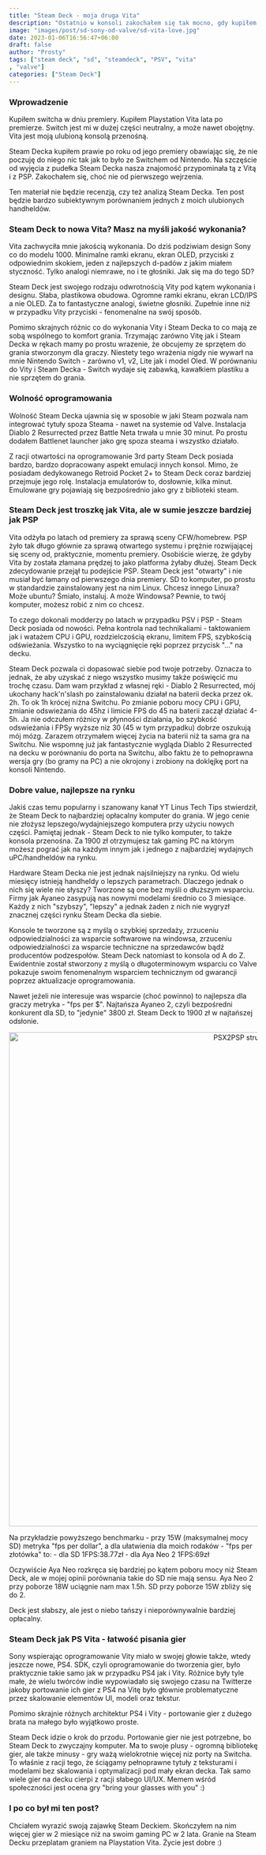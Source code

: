 ```yaml
---
title: "Steam Deck - moja druga Vita"
description: "Ostatnio w konsoli zakochałem się tak mocno, gdy kupiłem PS Vita"
image: "images/post/sd-sony-od-valve/sd-vita-love.jpg"
date: 2023-01-06T16:56:47+06:00
draft: false
author: "Prosty"
tags: ["steam deck", "sd", "steamdeck", "PSV", "vita"
, "valve"]
categories: ["Steam Deck"]
---
```


### Wprowadzenie
Kupiłem switcha w dniu premiery. Kupiłem Playstation Vita lata po premierze. Switch jest mi w dużej części neutralny, a może nawet obojętny. Vita jest moją ulubioną konsolą przenośną.

Steam Decka kupiłem prawie po roku od jego premiery obawiając się, że nie poczuję do niego nic tak jak to było ze Switchem od Nintendo. Na szczęście od wyjęcia z pudełka Steam Decka nasza znajomość przypominała tą z Vitą i z PSP. Zakochałem się, choć nie od pierwszego wejrzenia.

Ten materiał nie będzie recenzją, czy też analizą Steam Decka. Ten post będzie bardzo subiektywnym porównaniem jednych z moich ulubionych handheldów.

### Steam Deck to nowa Vita? Masz na myśli jakość wykonania?
Vita zachwyciła mnie jakością wykonania. Do dziś podziwiam design Sony co do modelu 1000. Minimalne ramki ekranu, ekran OLED, przyciski z odpowiednim skokiem, jeden z najlepszych d-padów z jakim miałem styczność. Tylko analogi niemrawe, no i te głośniki. Jak się ma do tego SD?

Steam Deck jest swojego rodzaju odwrotnością Vity pod kątem wykonania i designu. Słaba, plastikowa obudowa. Ogromne ramki ekranu, ekran LCD/IPS a nie OLED. Za to fantastyczne analogi, świetne głosniki. Zupełnie inne niż w przypadku Vity przyciski - fenomenalne na swój sposób.

Pomimo skrajnych różnic co do wykonania Vity i Steam Decka to co mają ze sobą wspólnego to komfort grania. Trzymając zarówno Vitę jak i Steam Decka w rękach mamy po prostu wrazenie, że obcujemy ze sprzętem do grania stworzonym dla graczy. Niestety tego wrażenia nigdy nie wywarł na mnie Nintendo Switch - zarówno v1, v2, Lite jak i model Oled. W porównaniu do Vity i Steam Decka - Switch wydaje się zabawką, kawałkiem plastiku a nie sprzętem do grania.

### Wolność oprogramowania
Wolność Steam Decka ujawnia się w sposobie w jaki Steam pozwala nam integrować tytuły spoza Steama - nawet na systemie od Valve. Instalacja Diablo 2 Resurrected przez Battle Neta trwała u mnie 30 minut. Po prostu dodałem Battlenet launcher jako grę spoza steama i wszystko działało. 


Z racji otwartości na oprogramowanie 3rd party Steam Deck posiada bardzo, bardzo dopracowany aspekt emulacji innych konsol. Mimo, że posiadam dedykowanego Retroid Pocket 2+ to Steam Deck coraz bardziej przejmuje jego rolę. Instalacja emulatorów to, dosłownie, kilka minut. Emulowane gry pojawiają się bezpośrednio jako gry z biblioteki steam.

### Steam Deck jest troszkę jak Vita, ale w sumie jeszcze bardziej jak PSP
Vita odżyła po latach od premiery za sprawą sceny CFW/homebrew. PSP żyło tak długo głównie za sprawą otwartego systemu i prężnie rozwijającej się sceny od, praktycznie, momentu premiery. Osobiście wierzę, że gdyby Vita by została złamana prędzej to jako platforma żyłaby dłużej.
Steam Deck zdecydowanie przejął tu podejście PSP. Steam Deck jest "otwarty" i nie musiał być łamany od pierwszego dnia premiery. SD to komputer, po prostu w standardzie zainstalowany jest na nim Linux. Chcesz innego Linuxa? Może ubuntu? Śmiało, instaluj. A może Windowsa? Pewnie, to twój komputer, możesz robić z nim co chcesz.

To czego dokonali modderzy po latach w przypadku PSV i PSP - Steam Deck posiada od nowości. Pełna kontrola nad technikaliami - taktowaniem jak i watażem CPU i GPU, rozdzielczością ekranu, limitem FPS, szybkością odświeżania. Wszystko to na wyciągnięcie ręki poprzez przycisk "..." na decku.


Steam Deck pozwala ci dopasować siebie pod twoje potrzeby. Oznacza to jednak, że aby uzyskać z niego wszystko musimy także poświęcić mu trochę czasu.
Dam wam przykład z własnej ręki - Diablo 2 Resurrected, mój ukochany hack'n'slash po zainstalowaniu działał na baterii decka przez ok. 2h. To ok 1h krócej niżna Switchu. Po zmianie poboru mocy CPU i GPU, zmianie odswieżania do 45hz i limicie FPS do 45 na baterii zaczął działać 4-5h. Ja nie odczułem różnicy w płynności działania, bo szybkość odswieżania i FPSy wyższe niz 30 (45 w tym przypadku) dobrze oszukują mój mózg. Zarazem otrzymałem więcej życia na baterii niż ta sama gra na Switchu. Nie wspomnę już jak fantastycznie wygląda Diablo 2 Resurrected na decku w porównaniu do porta na Switchu, albo faktu że to pełnoprawna wersja gry (bo gramy na PC) a nie okrojony i zrobiony na doklęjkę port na konsoli Nintendo.


### Dobre value, najlepsze na rynku
Jakiś czas temu popularny i szanowany kanał YT Linus Tech Tips stwierdził, że Steam Deck to najbardziej opłacalny komputer do grania. W jego cenie nie złożysz lepszego/wydajniejszego komputera przy użyciu nowych części.
Pamiętaj jednak - Steam Deck to nie tylko komputer, to także konsola przenośna. Za 1900 zł otrzymujesz tak gaming PC na którym możesz pograć jak na każdym innym jak i jednego z najbardziej wydajnych uPC/handheldów na rynku.


Hardware Steam Decka nie jest jednak najsilniejszy na rynku. Od wielu miesięcy istnieją handheldy o lepszych parametrach. Dlaczego jednak o nich się wiele nie słyszy? Tworzone są one bez myśli o dłuższym wsparciu. Firmy jak Ayaneo zasypują nas nowymi modelami średnio co 3 miesiące. Każdy z nich "szybszy", "lepszy" a jednak żaden z nich nie wygryzł znacznej części rynku Steam Decka dla siebie.

Konsole te tworzone są z myślą o szybkiej sprzedaży, zrzuceniu odpowiedzialności za wsparcie softwarowe na windowsa, zrzuceniu odpowiedzialności za wsparcie techniczne na sprzedawców bądź producentów podzespołów.  Steam Deck natomiast to konsola od A do Z. Ewidentnie został stworzony z myślą o długoterminowym wsparciu co Valve pokazuje swoim fenomenalnym wsparciem technicznym od gwarancji poprzez aktualizacje oprogramowania.

Nawet jeżeli nie interesuje was wsparcie (choć powinno) to najlepsza dla graczy metryka - "fps per $". Najtańsza Ayaneo 2, czyli bezpośredni konkurent dla SD, to "jedynie" 3800 zł. Steam Deck to 1900 zł w najtańszej odsłonie.

<p align="center">
  <img alt="PSX2PSP struktura folderów" width="1000" src="/post/sd-sony-od-valve/horizon_porownanie.jpg" />
</p>
Na przykładzie powyższego benchmarku - przy 15W (maksymalnej mocy SD) metryka "fps per dollar", a dla ułatwienia dla moich rodaków - "fps per złotówka" to:
- dla SD 1FPS:38.77zł
- dla Aya Neo 2 1FPS:69zł

Oczywiście Aya Neo rozkręca się bardziej po kątem poboru mocy niż Steam Deck, ale w mojej opinii porównania takie do SD nie mają sensu. Aya Neo 2 przy poborze 18W uciągnie nam max 1.5h. SD przy poborze 15W zbliży się do 2.

Deck jest słabszy, ale jest o niebo tańszy i nieporównywalnie bardziej opłacalny.

### Steam Deck jak PS Vita - łatwość pisania gier
Sony wspierając oprogramowanie Vity miało w swojej głowie także, wtedy jeszcze nowe, PS4. SDK, czyli oprogramowanie do tworzenia gier, było praktycznie takie samo jak w przypadku PS4 jak i Vity. Różnice były tyle małe, że wielu twórców indie wypowiadało się swojego czasu na Twitterze jakoby portowanie ich gier z PS4 na Vitę było głównie problematyczne przez skalowanie elementów UI, modeli oraz tekstur. 

Pomimo skrajnie różnych architektur PS4 i Vity - portowanie gier z dużego brata na małego było wyjątkowo proste. 


Steam Deck idzie o krok do przodu. Portowanie gier nie jest potrzebne, bo Steam Deck to zwyczajny komputer. Ma to swoje plusy - ogromną bibliotekę gier, ale także minusy - gry ważą wielokrotnie więcej niz porty na Switcha. To właśnie z racji tego, że ściągamy pełnoprawne tytuły z teksturami i modelami bez skalowania i optymalizacji pod mały ekran decka.
Tak samo wiele gier na decku cierpi z racji słabego UI/UX. Memem wśród społeczności jest ocena gry "bring your glasses with you" :)

### I po co był mi ten post?
Chciałem wyrazić swoją zajawkę Steam Deckiem. Skończyłem na nim więcej gier w 2 miesiące niż na swoim gaming PC w 2 lata. Granie na Steam Decku przeplatam graniem na Playstation Vita. Życie jest dobre :)